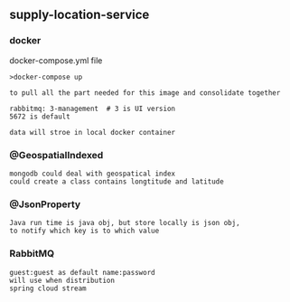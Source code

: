 ## supply-location-service

### docker
docker-compose.yml file
```
>docker-compose up 

to pull all the part needed for this image and consolidate together

rabbitmq: 3-management  # 3 is UI version
5672 is default

data will stroe in local docker container
```

### @GeospatialIndexed
```
mongodb could deal with geospatical index
could create a class contains longtitude and latitude
```

### @JsonProperty
```
Java run time is java obj, but store locally is json obj,
to notify which key is to which value
```

### RabbitMQ
```
guest:guest as default name:password
will use when distribution
spring cloud stream

```